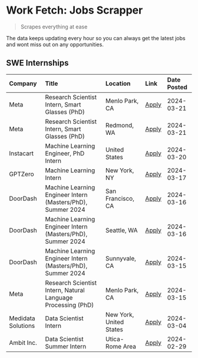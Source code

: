 # Work Fetch: Jobs Scrapper
> Scrapes everything at ease

The data keeps updating every hour so you can always get the latest jobs and wont miss out on any opportunities.

## SWE Internships
<!--START_SECTION:workfetch-->
| Company            | Title                                                        | Location                | Link                                                                                                                                                                                                                                                                   | Date Posted   |
|:-------------------|:-------------------------------------------------------------|:------------------------|:-----------------------------------------------------------------------------------------------------------------------------------------------------------------------------------------------------------------------------------------------------------------------|:--------------|
| Meta               | Research Scientist Intern, Smart Glasses (PhD)               | Menlo Park, CA          | [Apply](https://www.linkedin.com/jobs/view/research-scientist-intern-smart-glasses-phd-at-meta-3811308332?position=10&pageNum=0&refId=kfSgPEyQQbK2AqqUP1JU4A%3D%3D&trackingId=SZQ9NxidbbgkuP%2F0rtCQ5w%3D%3D&trk=public_jobs_jserp-result_search-card)                 | 2024-03-21    |
| Meta               | Research Scientist Intern, Smart Glasses (PhD)               | Redmond, WA             | [Apply](https://www.linkedin.com/jobs/view/research-scientist-intern-smart-glasses-phd-at-meta-3811304794?position=11&pageNum=0&refId=kfSgPEyQQbK2AqqUP1JU4A%3D%3D&trackingId=AatoeCks7Ykz%2Fg6%2FkWn1WA%3D%3D&trk=public_jobs_jserp-result_search-card)               | 2024-03-21    |
| Instacart          | Machine Learning Engineer, PhD Intern                        | United States           | [Apply](https://www.linkedin.com/jobs/view/machine-learning-engineer-phd-intern-at-instacart-3815634369?position=5&pageNum=0&refId=kfSgPEyQQbK2AqqUP1JU4A%3D%3D&trackingId=wNorBmQPvjsnk3EpB9b3aA%3D%3D&trk=public_jobs_jserp-result_search-card)                      | 2024-03-20    |
| GPTZero            | Machine Learning Intern                                      | New York, NY            | [Apply](https://www.linkedin.com/jobs/view/machine-learning-intern-at-gptzero-3860723963?position=12&pageNum=0&refId=kfSgPEyQQbK2AqqUP1JU4A%3D%3D&trackingId=ggEJpz4%2FNWrCpaXMWDMXTQ%3D%3D&trk=public_jobs_jserp-result_search-card)                                  | 2024-03-17    |
| DoorDash           | Machine Learning Engineer Intern (Masters/PhD), Summer 2024  | San Francisco, CA       | [Apply](https://www.linkedin.com/jobs/view/machine-learning-engineer-intern-masters-phd-summer-2024-at-doordash-3736457737?position=3&pageNum=0&refId=kfSgPEyQQbK2AqqUP1JU4A%3D%3D&trackingId=vhKAblsaeoQbTo3oBjk8mg%3D%3D&trk=public_jobs_jserp-result_search-card)   | 2024-03-16    |
| DoorDash           | Machine Learning Engineer Intern (Masters/PhD), Summer 2024  | Seattle, WA             | [Apply](https://www.linkedin.com/jobs/view/machine-learning-engineer-intern-masters-phd-summer-2024-at-doordash-3736455966?position=4&pageNum=0&refId=kfSgPEyQQbK2AqqUP1JU4A%3D%3D&trackingId=m24ItDjnUChzf3I%2Fet6M9w%3D%3D&trk=public_jobs_jserp-result_search-card) | 2024-03-16    |
| DoorDash           | Machine Learning Engineer Intern (Masters/PhD), Summer 2024  | Sunnyvale, CA           | [Apply](https://www.linkedin.com/jobs/view/machine-learning-engineer-intern-masters-phd-summer-2024-at-doordash-3736454973?position=2&pageNum=0&refId=kfSgPEyQQbK2AqqUP1JU4A%3D%3D&trackingId=wRMBROyDOrx517nQnCm65w%3D%3D&trk=public_jobs_jserp-result_search-card)   | 2024-03-15    |
| Meta               | Research Scientist Intern, Natural Language Processing (PhD) | Menlo Park, CA          | [Apply](https://www.linkedin.com/jobs/view/research-scientist-intern-natural-language-processing-phd-at-meta-3858718375?position=14&pageNum=0&refId=kfSgPEyQQbK2AqqUP1JU4A%3D%3D&trackingId=Cy9flYmFaOXtn3H%2BwRIymA%3D%3D&trk=public_jobs_jserp-result_search-card)   | 2024-03-15    |
| Medidata Solutions | Data Scientist Intern                                        | New York, United States | [Apply](https://www.linkedin.com/jobs/view/data-scientist-intern-at-medidata-solutions-3810253704?position=13&pageNum=0&refId=kfSgPEyQQbK2AqqUP1JU4A%3D%3D&trackingId=V%2FqOhvngew5B7xZl6gN7qA%3D%3D&trk=public_jobs_jserp-result_search-card)                         | 2024-03-04    |
| Ambit Inc.         | Data Scientist Summer Intern                                 | Utica-Rome Area         | [Apply](https://www.linkedin.com/jobs/view/data-scientist-summer-intern-at-ambit-inc-3843121918?position=6&pageNum=0&refId=kfSgPEyQQbK2AqqUP1JU4A%3D%3D&trackingId=ohZRu0UFrbELzGKCSXOujQ%3D%3D&trk=public_jobs_jserp-result_search-card)                              | 2024-02-29    |
<!--END_SECTION:workfetch-->
